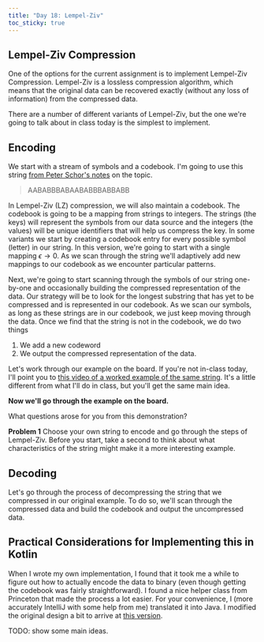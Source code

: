 ```yaml
---
title: "Day 18: Lempel-Ziv"
toc_sticky: true
---
```


<script type="text/javascript">
function HideShowElement(divID) {
    const x = document.getElementById(divID);
    if (x.style.display === "none") {
        x.style.display = "block";
    } else {
        x.style.display = "none";
    }
}
</script>

## Lempel-Ziv Compression

One of the options for the current assignment is to implement Lempel-Ziv Compression.  Lempel-Ziv is a lossless compression algorithm, which means that the original data can be recovered exactly (without any loss of information) from the compressed data.

There are a number of different variants of Lempel-Ziv, but the one we're going to talk about in class today is the simplest to implement.

## Encoding

We start with a stream of symbols and a codebook.  I'm going to use this string [from Peter Schor's notes](https://math.mit.edu/~djk/18.310/Lecture-Notes/LZ-worst-case.pdf) on the topic.

> AABABBBABAABABBBABBABB

In Lempel-Ziv (LZ) compression, we will also maintain a codebook. The codebook is going to be a mapping from strings to integers.  The strings (the keys) will represent the symbols from our data source and the integers (the values) will be unique identifiers that will help us compress the key. In some variants we start by creating a codebook entry for every possible symbol (letter) in our string.  In this version, we're going to start with a single mapping $\epsilon \rightarrow 0$.  As we scan through the string we'll adaptively add new mappings to our codebook as we encounter particular patterns.

Next, we're going to start scanning through the symbols of our string one-by-one and occasionally building the compressed representation of the data.  Our strategy will be to look for the longest substring that has yet to be compressed and is represented in our codebook.  As we scan our symbols, as long as these strings are in our codebook, we just keep moving through the data.  Once we find that the string is not in the codebook, we do two things

1. We add a new codeword
2. We output the compressed representation of the data.

Let's work through our example on the board.  If you're not in-class today, I'll point you to [this video of a worked example of the same string](https://www.youtube.com/watch?v=Dn-91_Vu_aM).  It's a little different from what I'll do in class, but you'll get the same main idea.

**Now we'll go through the example on the board.**

What questions arose for you from this demonstration?

**Problem 1** Choose your own string to encode and go through the steps of Lempel-Ziv.  Before you start, take a second to think about what characteristics of the string might make it a more interesting example.

## Decoding

Let's go through the process of decompressing the string that we compressed in our original example.  To do so, we'll scan through the compressed data and build the codebook and output the uncompressed data.

## Practical Considerations for Implementing this in Kotlin

When I wrote my own implementation, I found that it took me a while to figure out how to actually encode the data to binary (even though getting the codebook was fairly straightforward).  I found a nice helper class from Princeton that made the process a lot easier.  For your convenience, I (more accurately IntelliJ with some help from me) translated it into Java.  I modified the original design a bit to arrive at [this version](https://github.com/OlinDSA2024/HashingSample/blob/main/src/main/kotlin/BinaryUtils.kt).

TODO: show some main ideas.
